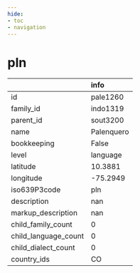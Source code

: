 ```yaml
---
hide:
- toc
- navigation
---
```

# pln
|                      | info       |
|:---------------------|:-----------|
| id                   | pale1260   |
| family_id            | indo1319   |
| parent_id            | sout3200   |
| name                 | Palenquero |
| bookkeeping          | False      |
| level                | language   |
| latitude             | 10.3881    |
| longitude            | -75.2949   |
| iso639P3code         | pln        |
| description          | nan        |
| markup_description   | nan        |
| child_family_count   | 0          |
| child_language_count | 0          |
| child_dialect_count  | 0          |
| country_ids          | CO         |